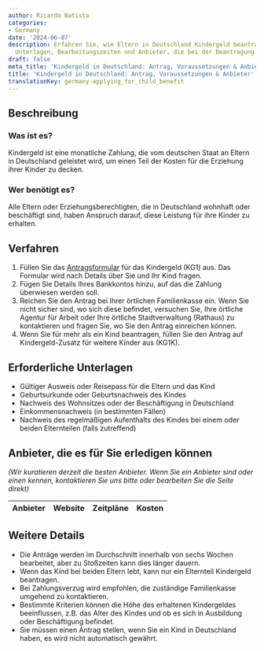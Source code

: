 ```yaml
---
author: Ricardo Batista
categories:
- Germany
date: '2024-06-07'
description: Erfahren Sie, wie Eltern in Deutschland Kindergeld beantragen, benötigte
  Unterlagen, Bearbeitungszeiten und Anbieter, die bei der Beantragung helfen können.
draft: false
meta_title: 'Kindergeld in Deutschland: Antrag, Voraussetzungen & Anbieter'
title: 'Kindergeld in Deutschland: Antrag, Voraussetzungen & Anbieter'
translationKey: germany-applying_for_child_benefit
---
```



## Beschreibung
### Was ist es?
Kindergeld ist eine monatliche Zahlung, die vom deutschen Staat an Eltern in Deutschland geleistet wird, um einen Teil der Kosten für die Erziehung ihrer Kinder zu decken.

### Wer benötigt es?
Alle Eltern oder Erziehungsberechtigten, die in Deutschland wohnhaft oder beschäftigt sind, haben Anspruch darauf, diese Leistung für ihre Kinder zu erhalten.

## Verfahren
1. Füllen Sie das [Antragsformular](https://www.arbeitsagentur.de/en/child-allowance) für das Kindergeld (KG1) aus. Das Formular wird nach Details über Sie und Ihr Kind fragen.
2. Fügen Sie Details Ihres Bankkontos hinzu, auf das die Zahlung überwiesen werden soll.
3. Reichen Sie den Antrag bei Ihrer örtlichen Familienkasse ein. Wenn Sie nicht sicher sind, wo sich diese befindet, versuchen Sie, Ihre örtliche Agentur für Arbeit oder Ihre örtliche Stadtverwaltung (Rathaus) zu kontaktieren und fragen Sie, wo Sie den Antrag einreichen können.
4. Wenn Sie für mehr als ein Kind beantragen, füllen Sie den Antrag auf Kindergeld-Zusatz für weitere Kinder aus (KG1K).

## Erforderliche Unterlagen
- Gültiger Ausweis oder Reisepass für die Eltern und das Kind
- Geburtsurkunde oder Geburtsnachweis des Kindes
- Nachweis des Wohnsitzes oder der Beschäftigung in Deutschland
- Einkommensnachweis (in bestimmten Fällen)
- Nachweis des regelmäßigen Aufenthalts des Kindes bei einem oder beiden Elternteilen (falls zutreffend)

## Anbieter, die es für Sie erledigen können

_(Wir kuratieren derzeit die besten Anbieter. Wenn Sie ein Anbieter sind oder einen kennen, kontaktieren Sie uns bitte oder bearbeiten Sie die Seite direkt)_

| Anbieter | Website | Zeitpläne | Kosten |
| --------------- | --------------- | :-------------: | :-------------: |

## Weitere Details
- Die Anträge werden im Durchschnitt innerhalb von sechs Wochen bearbeitet, aber zu Stoßzeiten kann dies länger dauern.
- Wenn das Kind bei beiden Eltern lebt, kann nur ein Elternteil Kindergeld beantragen.
- Bei Zahlungsverzug wird empfohlen, die zuständige Familienkasse umgehend zu kontaktieren.
- Bestimmte Kriterien können die Höhe des erhaltenen Kindergeldes beeinflussen, z.B. das Alter des Kindes und ob es sich in Ausbildung oder Beschäftigung befindet.
- Sie müssen einen Antrag stellen, wenn Sie ein Kind in Deutschland haben, es wird nicht automatisch gewährt.